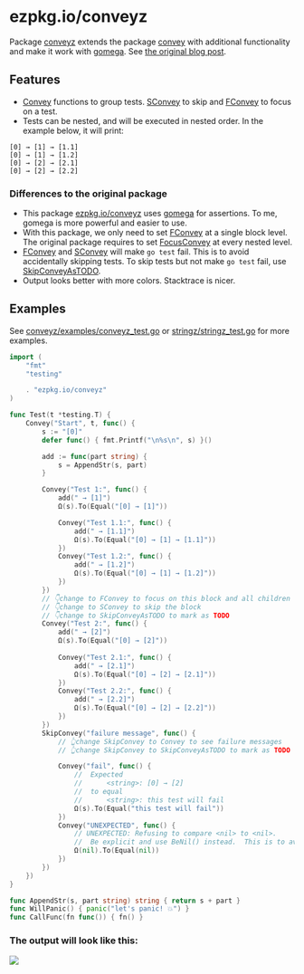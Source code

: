 # ezpkg.io/conveyz

Package [conveyz](https://pkg.go.dev/ezpkg.io/conveyz) extends the package [convey](https://pkg.go.dev/github.com/smartystreets/goconvey/convey) with additional functionality and make it work with [gomega](https://pkg.go.dev/github.com/onsi/gomega). See [the original blog post](https://olivernguyen.io/w/goconvey.gomega/).

## Features

- [Convey](https://pkg.go.dev/ezpkg.io/conveyz#Convey) functions to group tests. [SConvey](https://pkg.go.dev/ezpkg.io/conveyz#SConvey) to skip and [FConvey](https://pkg.go.dev/ezpkg.io/conveyz#FConvey) to focus on a test.
- Tests can be nested, and will be executed in nested order. In the example below, it will print:
```
[0] → [1] → [1.1]
[0] → [1] → [1.2]
[0] → [2] → [2.1]
[0] → [2] → [2.2]
```
  
### Differences to the original package

- This package [ezpkg.io/conveyz](https://pkg.go.dev/ezpkg.io/conveyz) uses [gomega](https://pkg.go.dev/github.com/onsi/gomega) for assertions. To me, gomega is more powerful and easier to use.
- With this package, we only need to set [FConvey](https://pkg.go.dev/ezpkg.io/conveyz#FConvey) at a single block level. The original package requires to set [FocusConvey](https://pkg.go.dev/github.com/smartystreets/goconvey/convey#FocusConvey) at every nested level.
- [FConvey](https://pkg.go.dev/ezpkg.io/conveyz#FConvey) and [SConvey](https://pkg.go.dev/ezpkg.io/conveyz#SConvey) will make `go test` fail. This is to avoid accidentally skipping tests. To skip tests but not make `go test` fail, use [SkipConveyAsTODO](https://pkg.go.dev/ezpkg.io/conveyz#SkipConveyAsTODO).
- Output looks better with more colors. Stacktrace is nicer. 

## Examples

See [conveyz/examples/conveyz_test.go](https://github.com/ezpkg/ezpkg/blob/main/conveyz/examples/conveyz_test.go) or [stringz/stringz_test.go](https://github.com/ezpkg/ezpkg/blob/main/stringz/stringz_test.go) for more examples.

```go
import (
	"fmt"
	"testing"

	. "ezpkg.io/conveyz"
)

func Test(t *testing.T) {
	Convey("Start", t, func() {
		s := "[0]"
		defer func() { fmt.Printf("\n%s\n", s) }()

		add := func(part string) {
			s = AppendStr(s, part)
		}

		Convey("Test 1:", func() {
			add(" → [1]")
			Ω(s).To(Equal("[0] → [1]"))

			Convey("Test 1.1:", func() {
				add(" → [1.1]")
				Ω(s).To(Equal("[0] → [1] → [1.1]"))
			})
			Convey("Test 1.2:", func() {
				add(" → [1.2]")
				Ω(s).To(Equal("[0] → [1] → [1.2]"))
			})
		})
        // 👇change to FConvey to focus on this block and all children
        // 👇change to SConvey to skip the block
		// 👇change to SkipConveyAsTODO to mark as TODO
		Convey("Test 2:", func() {
			add(" → [2]")
			Ω(s).To(Equal("[0] → [2]"))
			
			Convey("Test 2.1:", func() {
				add(" → [2.1]")
				Ω(s).To(Equal("[0] → [2] → [2.1]"))
			})
			Convey("Test 2.2:", func() {
				add(" → [2.2]")
				Ω(s).To(Equal("[0] → [2] → [2.2]"))
			})
		})
		SkipConvey("failure message", func() {
			// 👆change SkipConvey to Convey to see failure messages
			// 👆change SkipConvey to SkipConveyAsTODO to mark as TODO

			Convey("fail", func() {
				//  Expected
				//      <string>: [0] → [2]
				//  to equal
				//      <string>: this test will fail
				Ω(s).To(Equal("this test will fail"))
			})
			Convey("UNEXPECTED", func() {
				// UNEXPECTED: Refusing to compare <nil> to <nil>.
				//  Be explicit and use BeNil() instead.  This is to avoid mistakes where both sides of an assertion are erroneously uninitialized.
				Ω(nil).To(Equal(nil))
			})
		})
	})
}

func AppendStr(s, part string) string {	return s + part }
func WillPanic() { panic("let's panic! 💥") }
func CallFunc(fn func()) { fn() }
```

### The output will look like this:

![](https://olivernguyen.io/w/ezpkg/_/cv1.png)

